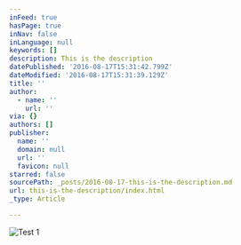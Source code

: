 ```yaml
---
inFeed: true
hasPage: true
inNav: false
inLanguage: null
keywords: []
description: This is the description
datePublished: '2016-08-17T15:31:42.799Z'
dateModified: '2016-08-17T15:31:39.129Z'
title: ''
author:
  - name: ''
    url: ''
via: {}
authors: []
publisher:
  name: ''
  domain: null
  url: ''
  favicon: null
starred: false
sourcePath: _posts/2016-08-17-this-is-the-description.md
url: this-is-the-description/index.html
_type: Article

---
```

![Test 1](https://the-grid-user-content.s3-us-west-2.amazonaws.com/7f11ff04-32fe-4e11-97af-f30e712e4b7d.jpg)